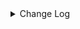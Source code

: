 <details><summary> Change Log </summary>

| Change | Commit | Version |
| --- | --- | --- |
|[Improve] restruct connector common options (#8634)|https://github.com/apache/seatunnel/commit/f3499a6eeb| dev |
|[Feature][Restapi] Allow metrics information to be associated to logical plan nodes (#7786)|https://github.com/apache/seatunnel/commit/6b7c53d03c|2.3.9|
|[Feature][Doris] Add Doris type converter (#6354)|https://github.com/apache/seatunnel/commit/5189991843|2.3.6|
|[Feature][Core] Upgrade flink source translation (#5100)|https://github.com/apache/seatunnel/commit/5aabb14a94|2.3.4|
|[Improve][Common] Introduce new error define rule (#5793)|https://github.com/apache/seatunnel/commit/9d1b2582b2|2.3.4|
|[Improve] Remove use `SeaTunnelSink::getConsumedType` method and mark it as deprecated (#5755)|https://github.com/apache/seatunnel/commit/8de7408100|2.3.4|
|Support config column/primaryKey/constraintKey in schema (#5564)|https://github.com/apache/seatunnel/commit/eac76b4e50|2.3.4|
|[Improve] Documentation and partial word optimization. (#4936)|https://github.com/apache/seatunnel/commit/6e8de0e2a6|2.3.3|
|[Improve][connector-V2-Neo4j]Supports neo4j sink batch write and update docs (#4841)|https://github.com/apache/seatunnel/commit/580276a8bd|2.3.3|
|Merge branch &#x27;dev&#x27; into merge/cdc|https://github.com/apache/seatunnel/commit/4324ee1912|2.3.1|
|[Improve][Project] Code format with spotless plugin.|https://github.com/apache/seatunnel/commit/423b583038|2.3.1|
|[improve][api] Refactoring schema parse (#4157)|https://github.com/apache/seatunnel/commit/b2f573a13e|2.3.1|
|[Improve][build] Give the maven module a human readable name (#4114)|https://github.com/apache/seatunnel/commit/d7cd601051|2.3.1|
|[Improve][Project] Code format with spotless plugin. (#4101)|https://github.com/apache/seatunnel/commit/a2ab166561|2.3.1|
|[Feature][Connector] add get source method to all source connector (#3846)|https://github.com/apache/seatunnel/commit/417178fb84|2.3.1|
|[Feature][API &amp; Connector &amp; Doc] add parallelism and column projection interface (#3829)|https://github.com/apache/seatunnel/commit/b9164b8ba1|2.3.1|
|[Hotfix][OptionRule] Fix option rule about all connectors (#3592)|https://github.com/apache/seatunnel/commit/226dc6a119|2.3.0|
|[Improve][Connector-V2][Neo4j] Unified exception for Neo4j source &amp; sink connector (#3565)|https://github.com/apache/seatunnel/commit/58584eefb1|2.3.0|
|[Feature][Connector][Neo4j] expose configurable options in Neo4j (#3342)|https://github.com/apache/seatunnel/commit/efa04b38fe|2.3.0|
|[Connector-V2] [ElasticSearch] Add ElasticSearch Source/Sink Factory (#3325)|https://github.com/apache/seatunnel/commit/38254e3f26|2.3.0|
|[Feature][Connector-v2] Neo4j source connector (#2777)|https://github.com/apache/seatunnel/commit/38b0daf8b7|2.3.0|
|[#2606]Dependency management split (#2630)|https://github.com/apache/seatunnel/commit/fc047be69b|2.2.0-beta|
|[Feature][Connector-v2] Neo4j sink connector (#2434)|https://github.com/apache/seatunnel/commit/950b27d132|2.2.0-beta|

</details>
